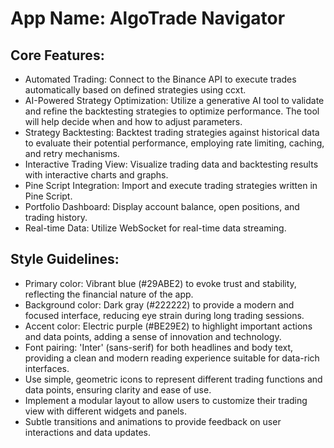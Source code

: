 # **App Name**: AlgoTrade Navigator

## Core Features:

- Automated Trading: Connect to the Binance API to execute trades automatically based on defined strategies using ccxt.
- AI-Powered Strategy Optimization: Utilize a generative AI tool to validate and refine the backtesting strategies to optimize performance. The tool will help decide when and how to adjust parameters.
- Strategy Backtesting: Backtest trading strategies against historical data to evaluate their potential performance, employing rate limiting, caching, and retry mechanisms.
- Interactive Trading View: Visualize trading data and backtesting results with interactive charts and graphs.
- Pine Script Integration: Import and execute trading strategies written in Pine Script.
- Portfolio Dashboard: Display account balance, open positions, and trading history.
- Real-time Data: Utilize WebSocket for real-time data streaming.

## Style Guidelines:

- Primary color: Vibrant blue (#29ABE2) to evoke trust and stability, reflecting the financial nature of the app.
- Background color: Dark gray (#222222) to provide a modern and focused interface, reducing eye strain during long trading sessions.
- Accent color: Electric purple (#BE29E2) to highlight important actions and data points, adding a sense of innovation and technology.
- Font pairing: 'Inter' (sans-serif) for both headlines and body text, providing a clean and modern reading experience suitable for data-rich interfaces.
- Use simple, geometric icons to represent different trading functions and data points, ensuring clarity and ease of use.
- Implement a modular layout to allow users to customize their trading view with different widgets and panels.
- Subtle transitions and animations to provide feedback on user interactions and data updates.
